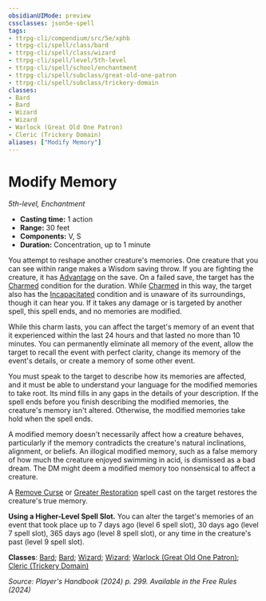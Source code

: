 ```yaml
---
obsidianUIMode: preview
cssclasses: json5e-spell
tags:
- ttrpg-cli/compendium/src/5e/xphb
- ttrpg-cli/spell/class/bard
- ttrpg-cli/spell/class/wizard
- ttrpg-cli/spell/level/5th-level
- ttrpg-cli/spell/school/enchantment
- ttrpg-cli/spell/subclass/great-old-one-patron
- ttrpg-cli/spell/subclass/trickery-domain
classes:
- Bard
- Bard
- Wizard
- Wizard
- Warlock (Great Old One Patron)
- Cleric (Trickery Domain)
aliases: ["Modify Memory"]
---
```

# Modify Memory
*5th-level, Enchantment*  


- **Casting time:** 1 action
- **Range:** 30 feet
- **Components:** V, S
- **Duration:** Concentration, up to 1 minute

You attempt to reshape another creature's memories. One creature that you can see within range makes a Wisdom saving throw. If you are fighting the creature, it has [Advantage](Mechanics/rules/variant-rules/advantage-xphb.md) on the save. On a failed save, the target has the [Charmed](Mechanics/rules/conditions.md#Charmed) condition for the duration. While [Charmed](Mechanics/rules/conditions.md#Charmed) in this way, the target also has the [Incapacitated](Mechanics/rules/conditions.md#Incapacitated) condition and is unaware of its surroundings, though it can hear you. If it takes any damage or is targeted by another spell, this spell ends, and no memories are modified.

While this charm lasts, you can affect the target's memory of an event that it experienced within the last 24 hours and that lasted no more than 10 minutes. You can permanently eliminate all memory of the event, allow the target to recall the event with perfect clarity, change its memory of the event's details, or create a memory of some other event.

You must speak to the target to describe how its memories are affected, and it must be able to understand your language for the modified memories to take root. Its mind fills in any gaps in the details of your description. If the spell ends before you finish describing the modified memories, the creature's memory isn't altered. Otherwise, the modified memories take hold when the spell ends.

A modified memory doesn't necessarily affect how a creature behaves, particularly if the memory contradicts the creature's natural inclinations, alignment, or beliefs. An illogical modified memory, such as a false memory of how much the creature enjoyed swimming in acid, is dismissed as a bad dream. The DM might deem a modified memory too nonsensical to affect a creature.

A [Remove Curse](Mechanics/spells/remove-curse-xphb.md) or [Greater Restoration](Mechanics/spells/greater-restoration-xphb.md) spell cast on the target restores the creature's true memory.

**Using a Higher-Level Spell Slot.** You can alter the target's memories of an event that took place up to 7 days ago (level 6 spell slot), 30 days ago (level 7 spell slot), 365 days ago (level 8 spell slot), or any time in the creature's past (level 9 spell slot).

**Classes**: [Bard](list-spells-classes-bard); [Bard](list-spells-classes-bard); [Wizard](list-spells-classes-wizard); [Wizard](list-spells-classes-wizard); [Warlock (Great Old One Patron)](list-spells-classes-warlock-xphb-great-old-one-patron-xphb); [Cleric (Trickery Domain)](list-spells-classes-cleric-xphb-trickery-domain-xphb)

*Source: Player's Handbook (2024) p. 299. Available in the Free Rules (2024)*